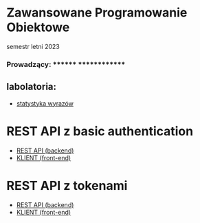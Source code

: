 # Zawansowane Programowanie Obiektowe
semestr letni 2023

### Prowadzący: ****** ************
## labolatoria:

- <a href="statistics">statystyka wyrazów</a>

# REST API z basic authentication
- <a href="project-rest-api">REST API (backend)</a>
- <a href="project-web-api">KLIENT (front-end)</a>

# REST API z tokenami

- <a href="token-rest-api">REST API (backend)</a>
- <a href="token-web-app">KLIENT (front-end)</a>